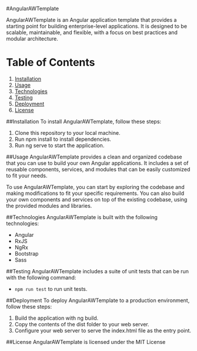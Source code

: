 
#AngularAWTemplate

AngularAWTemplate is an Angular application template that provides a starting point for building enterprise-level applications. It is designed to be scalable, maintainable, and flexible, with a focus on best practices and modular architecture.

# Table of Contents
1. [Installation](#Installation")
2. [Usage](#Usage)
3. [Technologies](#Technologies)
5. [Testing](#Testing)
6. [Deployment](#Deployment)
7. [License](#License)


##Installation
To install AngularAWTemplate, follow these steps:

1. Clone this repository to your local machine.
2. Run npm install to install dependencies.
3. Run ng serve to start the application.

##Usage
AngularAWTemplate provides a clean and organized codebase that you can use to build your own Angular applications. It includes a set of reusable components, services, and modules that can be easily customized to fit your needs.

To use AngularAWTemplate, you can start by exploring the codebase and making modifications to fit your specific requirements. You can also build your own components and services on top of the existing codebase, using the provided modules and libraries.

##Technologies
AngularAWTemplate is built with the following technologies:

- Angular
- RxJS
- NgRx
- Bootstrap
- Sass

##Testing
AngularAWTemplate includes a suite of unit tests that can be run with the following command:

- `npm run test` to run unit tests.

##Deployment
To deploy AngularAWTemplate to a production environment, follow these steps:

1. Build the application with ng build.
2. Copy the contents of the dist folder to your web server.
3. Configure your web server to serve the index.html file as the entry point.

##License
AngularAWTemplate is licensed under the MIT License